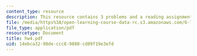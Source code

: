 ```yaml
---
content_type: resource
description: This resource contains 3 problems and a reading assignment.
file: /media/https%3A/open-learning-course-data-rc.s3.amazonaws.com/6-776-high-speed-communication-circuits-spring-2005/14ebca3290deccc89880cd09f19e3efd_hw4.pdf
file_type: application/pdf
resourcetype: Document
title: hw4.pdf
uid: 14ebca32-90de-ccc8-9880-cd09f19e3efd
---
```

